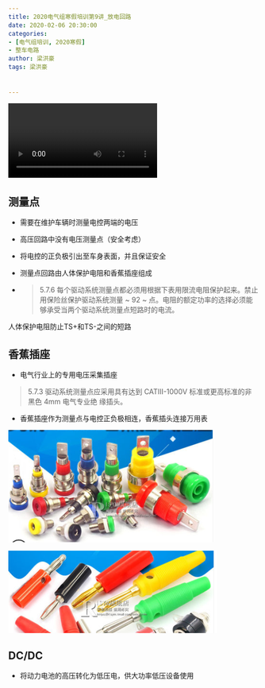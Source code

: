 ```yaml
---
title: 2020电气组寒假培训第9讲_放电回路
date: 2020-02-06 20:30:00
categories:
- [电气组培训, 2020寒假]
- 整车电路
author: 梁洪豪
tags: 梁洪豪


---
```


<span></span>

<!-- More -->

<video src="http://q4v73d4us.bkt.clouddn.com/fury教程/2020电气组寒假培训/第十讲.m4v" controls>您的浏览器不支持video标签</video>

## 测量点

- 需要在维护车辆时测量电控两端的电压

- 高压回路中没有电压测量点（安全考虑）

- 将电控的正负极引出至车身表面，并且保证安全

- 测量点回路由人体保护电阻和香蕉插座组成

- > 5.7.6 每个驱动系统测量点都必须用根据下表用限流电阻保护起来。禁止用保险丝保护驱动系统测量 ~ 92 ~ 点。电阻的额定功率的选择必须能够承受当两个驱动系统测量点短路时的电流。

人体保护电阻防止TS+和TS-之间的短路



## 香蕉插座

- 电气行业上的专用电压采集插座

> 5.7.3 驱动系统测量点应采用具有达到 CATⅢ-1000V 标准或更高标准的非黑色 4mm 电气专业绝 缘插头。

- 香蕉插座作为测量点与电控正负极相连，香蕉插头连接万用表



![image-20200206201852338](2020电气组寒假培训第10讲_测量点，DCDC/image-20200206201852338.png)

![image-20200206201905288](2020电气组寒假培训第10讲_测量点，DCDC/image-20200206201905288.png)



## DC/DC

- 将动力电池的高压转化为低压电，供大功率低压设备使用

